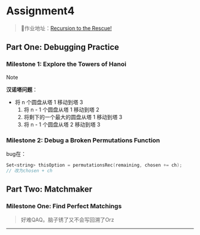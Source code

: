 # Assignment4
>🔗作业地址：[Recursion to the Rescue!](https://web.stanford.edu/class/archive/cs/cs106b/cs106b.1224/assignments/a4/)

## Part One: Debugging Practice
### Milestone 1: Explore the Towers of Hanoi
> [!note]
> **汉诺塔问题**：
> - 将 n 个圆盘从塔 1 移动到塔 3 
> 	1. 将 n - 1 个圆盘从塔 1 移动到塔 2
> 	2. 将剩下的一个最大的圆盘从塔 1 移动到塔 3
> 	3. 将 n - 1 个圆盘从塔 2 移动到塔 3

### Milestone 2: Debug a Broken Permutations Function
bug在：
```cpp
Set<string> thisOption = permutationsRec(remaining, chosen += ch);
// 改为chosen + ch
```

## Part Two: Matchmaker
### Milestone One: Find Perfect Matchings
> 好难QAQ。脑子锈了又不会写回溯了Orz

---


